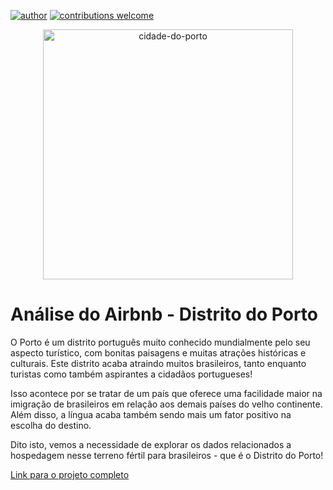 [![author](https://img.shields.io/badge/author-rodrigonilo-red.svg)](https://www.linkedin.com/in/rodrigo-nilo/) [![contributions welcome](https://img.shields.io/badge/contributions-welcome-brightgreen.svg?style=flat)](https://github.com/doridgo/airbnb-distrito-do-porto/issues)

<p align="center">
  <img src="https://moraremportugal.com/wp-content/uploads/2018/06/Porto-e1528561211879.jpeg" alt="cidade-do-porto"height=400px >
</p>

# Análise do Airbnb - Distrito do Porto

O Porto é um distrito português muito conhecido mundialmente pelo seu aspecto turístico, com bonitas paisagens e muitas atrações históricas e culturais. Este distrito acaba atraindo muitos brasileiros, tanto enquanto turistas como também aspirantes a cidadãos portugueses! 

Isso acontece por se tratar de um país que oferece uma facilidade maior na imigração de brasileiros em relação aos demais países do velho continente. Além disso, a língua acaba também sendo mais um fator positivo na escolha do destino.

Dito isto, vemos a necessidade de explorar os dados relacionados a hospedagem nesse terreno fértil para brasileiros - que é o Distrito do Porto!

[Link para o projeto completo](https://colab.research.google.com/drive/1o2kvmJagaxzHjrlotUUkhNEj3C2kpKM1?usp=sharing)
